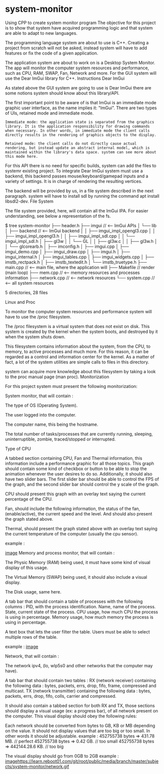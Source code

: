 # system-monitor
Using CPP to create system monitor program
The objective for this project is to show that system have acquired programming logic and that system are able to adapt to new languages.

The programming language system are about to use is C++. Creating a project from scratch will not be asked, instead system will have to add features or fix the code of a given application.

The application system are about to work on is a Desktop System Monitor. The app will monitor the computer system resources and performance, such as CPU, RAM, SWAP, Fan, Network and more. For the GUI system will use the Dear ImGui library for C++.
Instructions
Dear ImGui

As stated above the GUI system are going to use is Dear ImGui there are some notions system should know about this library/API.

The first important point to be aware of is that ImGui is an immediate mode graphic user interface, as the name implies it: "ImGui". There are two types of UIs, retained mode and immediate mode.

    Immediate mode: the application state is separated from the graphics library. It is the application responsibility for drawing commands when necessary. In other words, in immediate mode the client calls directly results in the rendering of graphics objects to the display.

    Retained mode: the client calls do not directly cause actual rendering, but instead update an abstract internal model, which is maintained within the library's data space. system can see more about this mode here.

For this API there is no need for specific builds, system can add the files to systemr existing project. To integrate Dear ImGui system must use a backend, this backend passes mouse/keyboard/gamepad inputs and a variety of settings. It is in charge of rendering the resulting vertices.

The backend will be provided by us, in a file system described in the next paragraph. system will have to install sdl by running the command apt install libsdl2-dev.
File System

The file system provided, here, will contain all the ImGui IPA. For easier understanding, see below a representation of the fs.

$ tree system-monitor
├── header.h
├── imgui                                 // <-- ImGui APIs
│   └── lib
│       ├── backend                       // <-- ImGui backend
│       │   ├── imgui_impl_opengl3.cpp
│       │   ├── imgui_impl_opengl3.h
│       │   ├── imgui_impl_sdl.cpp
│       │   └── imgui_impl_sdl.h
│       ├── gl3w
│       │   └── GL
│       │       ├── gl3w.c
│       │       ├── gl3w.h
│       │       └── glcorearb.h
│       ├── imconfig.h
│       ├── imgui.cpp
│       ├── imgui_demo.cpp
│       ├── imgui_draw.cpp
│       ├── imgui.h
│       ├── imgui_internal.h
│       ├── imgui_tables.cpp
│       ├── imgui_widgets.cpp
│       ├── imstb_rectpack.h
│       ├── imstb_textedit.h
│       └── imstb_truetype.h
├── main.cpp                             // <-- main file, where the application will
├── Makefile                             //     render (main loop)
├── mem.cpp                              // <-- memory resources and processes information
├── network.cpp                          // <-- network resources
└── system.cpp                           // <-- all system resources

5 directories, 28 files

Linux and Proc

To monitor the computer system resources and performance system will have to use the /proc filesystem.

The /proc filesystem is a virtual system that does not exist on disk. This system is created by the kernel when the system boots, and destroyed by it when the system shuts down.

This filesystem contains information about the system, from the CPU, to memory, to active processes and much more. For this reason, it can be regarded as a control and information center for the kernel. As a matter of fact, a lot of the system utilities are simple calls to files in this directory.

system can acquire more knowledge about this filesystem by taking a look to the proc manual page (man proc).
Monitorization

For this project system must present the following monitorization:

System monitor, that will contain :

The type of OS (Operating System).

The user logged into the computer.

The computer name, this being the hostname.

The total number of tasks/processes that are currently running, sleeping, uninterruptible, zombie, traced/stopped or interrupted.

Type of CPU

A tabbed section containing CPU, Fan and Thermal information, this information include a performance graphic for all those topics. This graph should contain some kind of checkbox or button to be able to stop the animation whenever the user desires to do so. Additionally, it should also have two slider bars. The first slider bar should be able to control the FPS of the graph, and the second slider bar should control the y scale of the graph.

CPU should present this graph with an overlay text saying the current percentage of the CPU.

Fan, should include the following information, the status of the fan, (enable/active), the current speed and the level. And should also present the graph stated above.

Thermal, should present the graph stated above with an overlay text saying the current temperature of the computer (usually the cpu sensor).

example :

[image](https://learn.reboot01.com/git/root/public/media/branch/master/subjects/system-monitor/system.gif)
Memory and process monitor, that will contain :

The Physic Memory (RAM) being used, it must have some kind of visual display of this usage.

The Virtual Memory (SWAP) being used, it should also include a visual display.

The Disk usage, same here.

A tab bar that should contain a table of processes with the following columns :
            PID, with the process identification.
            Name, name of the process.
            State, current state of the process.
            CPU usage, how much CPU the process is using in percentage.
            Memory usage, how much memory the process is using in percentage.

A text box that lets the user filter the table.
            Users must be able to select multiple rows of the table.

example :
[image](https://learn.reboot01.com/git/root/public/media/branch/master/subjects/system-monitor/mem.gif)

Network, that will contain :

The network ipv4, (lo, wlp5s0 and other networks that the computer may have).

A tab bar that should contain two tables :
            RX (network receiver) containing the following data : bytes, packets, errs, drop, fifo, frame, compressed and multicast.
            TX (network transmitter) containing the following data : bytes, packets, errs, drop, fifo, colls, carrier and compressed.

It should also contain a tabbed section for both RX and TX, those sections should display a visual usage (ex: a progress bar), of all network present on the computer. This visual display should obey the following rules:

Each network should be converted from bytes to GB, KB or MB depending on the value. It should not display values that are too big or too small. In other words it should be adjustable.
example :
            452755738 bytes => 431.78 MB. // perfect
            452755738 bytes => 0.42 GB. // too small
            452755738 bytes => 442144.28.6 KB. // too big

The visual display should go from 0GB to 2GB
example :
    [image](https://learn.reboot01.com/git/root/public/media/branch/master/subjects/system-monitor/network.gif)https://learn.reboot01.com/git/root/public/media/branch/master/subjects/system-monitor/network.gif
